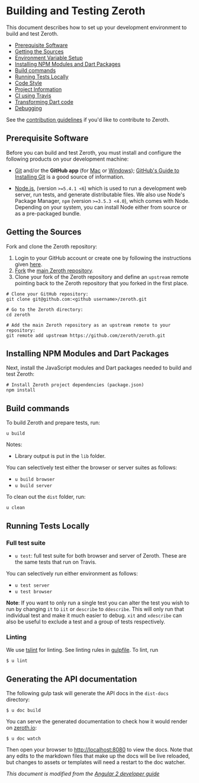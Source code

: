 # Building and Testing Zeroth

This document describes how to set up your development environment to build and test Zeroth. 


* [Prerequisite Software](#prerequisite-software)
* [Getting the Sources](#getting-the-sources)
* [Environment Variable Setup](#environment-variable-setup)
* [Installing NPM Modules and Dart Packages](#installing-npm-modules-and-dart-packages)
* [Build commands](#build-commands)
* [Running Tests Locally](#running-tests-locally)
* [Code Style](#code-style)
* [Project Information](#project-information)
* [CI using Travis](#ci-using-travis)
* [Transforming Dart code](#transforming-dart-code)
* [Debugging](#debugging)

See the [contribution guidelines](https://github.com/zeroth/zeroth/blob/master/CONTRIBUTING.md)
if you'd like to contribute to Zeroth.

## Prerequisite Software

Before you can build and test Zeroth, you must install and configure the
following products on your development machine:

* [Git](http://git-scm.com) and/or the **GitHub app** (for [Mac](http://mac.github.com) or
  [Windows](http://windows.github.com)); [GitHub's Guide to Installing Git](https://help.github.com/articles/set-up-git) is a good source of information.

* [Node.js](http://nodejs.org), (version `>=5.4.1 <6`) which is used to run a development web server,
  run tests, and generate distributable files. We also use Node's Package Manager, `npm`
  (version `>=3.5.3 <4.0`), which comes with Node. Depending on your system, you can install Node either from
  source or as a pre-packaged bundle.

## Getting the Sources

Fork and clone the Zeroth repository:

1. Login to your GitHub account or create one by following the instructions given
   [here](https://github.com/signup/free).
2. [Fork](http://help.github.com/forking) the [main Zeroth
   repository](https://github.com/zeroth/zeroth).
3. Clone your fork of the Zeroth repository and define an `upstream` remote pointing back to
   the Zeroth repository that you forked in the first place.

```shell
# Clone your GitHub repository:
git clone git@github.com:<github username>/zeroth.git

# Go to the Zeroth directory:
cd zeroth

# Add the main Zeroth repository as an upstream remote to your repository:
git remote add upstream https://github.com/zeroth/zeroth.git
```

## Installing NPM Modules and Dart Packages

Next, install the JavaScript modules and Dart packages needed to build and test Zeroth:

```shell
# Install Zeroth project dependencies (package.json)
npm install
```

## Build commands

To build Zeroth and prepare tests, run:

```shell
u build
```

Notes:
* Library output is put in the `lib` folder.

You can selectively test either the browser or server suites as follows:

* `u build browser`
* `u build server`

To clean out the `dist` folder, run:

```shell
u clean
```

## Running Tests Locally

### Full test suite

* `u test`: full test suite for both browser and server of Zeroth. These are the same tests
  that run on Travis.

You can selectively run either environment as follows:

* `u test server`
* `u test browser`

**Note**: If you want to only run a single test you can alter the test you wish to run by changing
`it` to `iit` or `describe` to `ddescribe`. This will only run that individual test and make it
much easier to debug. `xit` and `xdescribe` can also be useful to exclude a test and a group of
tests respectively.

### Linting

We use [tslint](https://github.com/palantir/tslint) for linting. See linting rules in [gulpfile](gulpfile.js). To lint, run

```shell
$ u lint
```

## Generating the API documentation

The following gulp task will generate the API docs in the `dist-docs` directory:  

```shell
$ u doc build 
```

You can serve the generated documentation to check how it would render on [zeroth.io](https://zeroth.io):
```shell
$ u doc watch 
```

Then open your browser to [http://localhost:8080](http://localhost:8080) to view the docs. Note that any edits to the
markdown files that make up the docs will be live reloaded, but changes to assets or templates will need a restart to the
doc watcher.

*This document is modified from the [Angular 2 developer guide](https://github.com/angular/angular/blob/master/DEVELOPER.md)*
